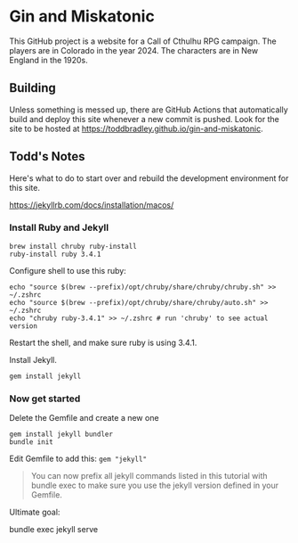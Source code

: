 # Gin and Miskatonic

This GitHub project is a website for a Call of Cthulhu RPG campaign. The players are in Colorado in the year 2024. The characters are in New England in the 1920s.

## Building

Unless something is messed up, there are GitHub Actions that automatically build and deploy this site whenever a new commit is pushed. Look for the site to be hosted at https://toddbradley.github.io/gin-and-miskatonic.

## Todd's Notes

Here's what to do to start over and rebuild the development environment for this site.

https://jekyllrb.com/docs/installation/macos/


### Install Ruby and Jekyll

```
brew install chruby ruby-install
ruby-install ruby 3.4.1
```

Configure shell to use this ruby:

```
echo "source $(brew --prefix)/opt/chruby/share/chruby/chruby.sh" >> ~/.zshrc
echo "source $(brew --prefix)/opt/chruby/share/chruby/auto.sh" >> ~/.zshrc
echo "chruby ruby-3.4.1" >> ~/.zshrc # run 'chruby' to see actual version
```

Restart the shell, and make sure ruby is using 3.4.1.

Install Jekyll.

```
gem install jekyll
```

### Now get started

Delete the Gemfile and create a new one

```
gem install jekyll bundler
bundle init
```

Edit Gemfile to add this: `gem "jekyll"`

> You can now prefix all jekyll commands listed in this tutorial with bundle exec to make sure you use the jekyll version defined in your Gemfile.



Ultimate goal:

bundle exec jekyll serve
